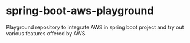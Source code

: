 # spring-boot-aws-playground
Playground repository to integrate AWS in spring boot project and try out various features offered by AWS
